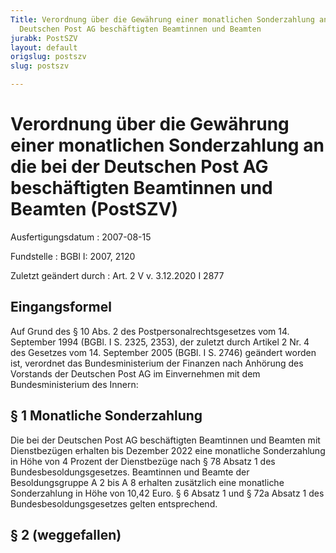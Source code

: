 ```yaml
---
Title: Verordnung über die Gewährung einer monatlichen Sonderzahlung an die bei der
  Deutschen Post AG beschäftigten Beamtinnen und Beamten
jurabk: PostSZV
layout: default
origslug: postszv
slug: postszv

---
```


# Verordnung über die Gewährung einer monatlichen Sonderzahlung an die bei der Deutschen Post AG beschäftigten Beamtinnen und Beamten (PostSZV)

Ausfertigungsdatum
:   2007-08-15

Fundstelle
:   BGBl I: 2007, 2120

Zuletzt geändert durch
:   Art. 2 V v. 3.12.2020 I 2877


## Eingangsformel

Auf Grund des § 10 Abs. 2 des Postpersonalrechtsgesetzes vom 14.
September 1994 (BGBl. I S. 2325, 2353), der zuletzt durch Artikel 2
Nr. 4 des Gesetzes vom 14. September 2005 (BGBl. I S. 2746) geändert
worden ist, verordnet das Bundesministerium der Finanzen nach Anhörung
des Vorstands der Deutschen Post AG im Einvernehmen mit dem
Bundesministerium des Innern:


## § 1 Monatliche Sonderzahlung

Die bei der Deutschen Post AG beschäftigten Beamtinnen und Beamten mit
Dienstbezügen erhalten bis Dezember 2022 eine monatliche Sonderzahlung
in Höhe von 4 Prozent der Dienstbezüge nach § 78 Absatz 1 des
Bundesbesoldungsgesetzes. Beamtinnen und Beamte der Besoldungsgruppe A
2 bis A 8 erhalten zusätzlich eine monatliche Sonderzahlung in Höhe
von 10,42 Euro. § 6 Absatz 1 und § 72a Absatz 1 des
Bundesbesoldungsgesetzes gelten entsprechend.


## § 2 (weggefallen)


